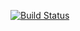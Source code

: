 [![Build Status](https://travis-ci.com/maeln/IDontKnowManFindANameYourself.svg?branch=master)](https://travis-ci.com/maeln/IDontKnowManFindANameYourself)